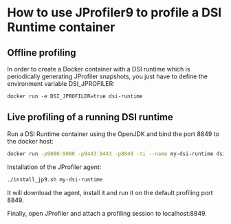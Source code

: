 # How to use JProfiler9 to profile a DSI Runtime container

## Offline profiling

In order to create a Docker container with a DSI runtime which is periodically
generating JProfiler snapshots, you just have to define the environment variable
DSI_JPROFILER:

```
docker run -e DSI_JPROFILER=true dsi-runtime
```

## Live profiling of a running DSI runtime

Run a DSI Runtime container using the OpenJDK and bind the port 8849 to the docker host:

```bash
docker run -p9080:9080 -p9443:9443 -p8849 -ti --name my-dsi-runtime dsi-runtime-openjdk
```

Installation of the JProfiler agent:

```bash
./install_jp9.sh my-dsi-runtime
```

It will download the agent, install it and run it on the default profiling port 8849.

Finally, open JProfiler and attach a profiling session to localhost:8849.
